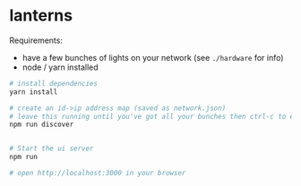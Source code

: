 # lanterns

Requirements:

* have a few bunches of lights on your network (see `./hardware` for info)
* node / yarn installed

```bash
# install dependencies
yarn install

# create an id->ip address map (saved as network.json)
# leave this running until you've got all your bunches then ctrl-c to exit
npm run discover


# Start the ui server
npm run

# open http://localhost:3000 in your browser
```
